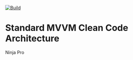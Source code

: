 [![Build](https://github.com/minthura/Codex/actions/workflows/build.yml/badge.svg)](https://github.com/minthura/Codex/actions/workflows/build.yml)

# Standard MVVM Clean Code Architecture
Ninja Pro
